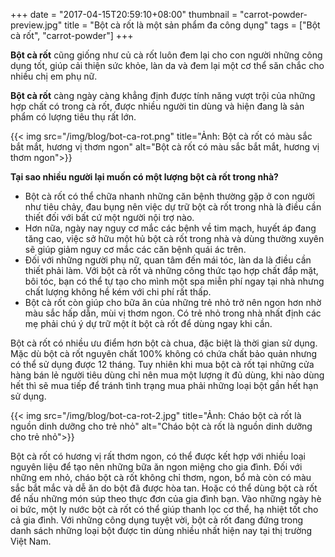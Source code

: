 +++
date = "2017-04-15T20:59:10+08:00"
thumbnail = "carrot-powder-preview.jpg"
title = "Bột cà rốt là một sản phẩm đa công dụng"
tags = ["Bột cà rốt", "carrot-powder"]
+++


**Bột cà rốt** cũng giống như củ cà rốt luôn đem lại cho con người những công dụng tốt, giúp cải thiện sức khỏe, làn da và đem lại một cơ thể săn chắc cho nhiều chị em phụ nữ.

**Bột cà rốt** càng ngày càng khẳng định được tính năng vượt trội của những hợp chất có trong cà rốt, được nhiều người tin dùng và hiện đang là sản phẩm có lượng tiêu thụ rất lớn.

{{< img src="/img/blog/bot-ca-rot.png" title="Ảnh: Bột cà rốt có màu sắc bắt mắt, hương vị thơm ngon" alt="Bột cà rốt có màu sắc bắt mắt, hương vị thơm ngon">}}


**Tại sao nhiều người lại muốn có một lượng bột cà rốt trong nhà?**

- Bột cà rốt có thể chữa nhanh những căn bệnh thường gặp ở con người như tiêu chảy, đau bụng nên việc dự trữ bột cà rốt trong nhà là điều cần thiết đối với bất cứ một người nội trợ nào.
- Hơn nữa, ngày nay nguy cơ mắc các bệnh về tim mạch, huyết áp đang tăng cao, việc sở hữu một hủ bột cà rốt trong nhà và dùng thường xuyên sẽ giúp giảm nguy cơ mắc các căn bệnh quái ác trên.
- Đối với những người phụ nữ, quan tâm đến mái tóc, làn da là điều cần thiết phải làm. Với bột cà rốt và những công thức tạo hợp chất đắp mặt, bôi tóc, bạn có thể tự tạo cho mình một spa miễn phí ngay tại nhà nhưng chất lượng không hề kém với chi phí rất thấp.
- Bột cà rốt còn giúp cho bữa ăn của những trẻ nhỏ trở nên ngon hơn nhờ màu sắc hấp dẫn, mùi vị thơm ngon. Có trẻ nhỏ trong nhà nhất định các mẹ phải chú ý dự trữ một ít bột cà rốt để dùng ngay khi cần.

Bột cà rốt có nhiều ưu điểm hơn bột cà chua, đặc biệt là thời gian sử dụng. Mặc dù bột cà rốt nguyên chất 100% không có chứa chất bảo quản nhưng có thể sử dụng được 12 tháng. Tuy nhiên khi mua bột cà rốt tại những cửa hàng bán lẻ người tiêu dùng chỉ nên mua một lượng ít đủ dùng, khi nào dùng hết thì sẽ mua tiếp để tránh tình trạng mua phải những loại bột gần hết hạn sử dụng.

{{< img src="/img/blog/bot-ca-rot-2.jpg" title="Ảnh: Cháo bột cà rốt là nguồn dinh dưỡng cho trẻ nhỏ" alt="Cháo bột cà rốt là nguồn dinh dưỡng cho trẻ nhỏ">}}

Bột cà rốt có hương vị rất thơm ngon, có thể được kết hợp với nhiều loại nguyên liệu để tạo nên những bữa ăn ngon miệng cho gia đình. Đối với những em nhỏ, cháo bột cà rốt không chỉ thơm, ngon, bổ mà còn có màu sắc bắt mắc và dễ ăn do bột đã được hòa tan. Hoặc có thể dùng bột cà rốt để nấu những món súp theo thực đơn của gia đình bạn. Vào những ngày hè oi bức, một ly nước bột cà rốt có thể giúp thanh lọc cơ thể, hạ nhiệt tốt cho cả gia đình.
Với những công dụng tuyệt vời, bột cà rốt đang đứng trong danh sách những loại bột được tin dùng nhiều nhất hiện nay tại thị trường Việt Nam.